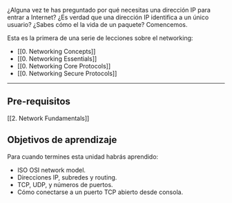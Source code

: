 ¿Alguna vez te has preguntado por qué necesitas una dirección IP para entrar a Internet? ¿Es verdad que una dirección IP identifica a un único usuario? ¿Sabes cómo el la vida de un paquete? Comencemos.

Esta es la primera de una serie de lecciones sobre el networking:

- [[0. Networking Concepts]]
- [[0. Networking Essentials]]
- [[0. Networking Core Protocols]]
- [[0. Networking Secure Protocols]]

----------------------
<h2>Pre-requisitos</h2>
[[2. Network Fundamentals]]

<h2>Objetivos de aprendizaje</h2>
Para cuando termines esta unidad habrás aprendido:

- ISO OSI network model.
- Direcciones IP, subredes y routing.
- TCP, UDP, y números de puertos.
- Cómo conectarse a un puerto TCP abierto desde consola.
